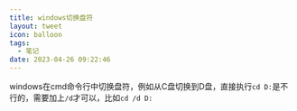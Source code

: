 ```yaml
---
title: windows切换盘符
layout: tweet
icon: balloon
tags:
  - 笔记
date: 2023-04-26 09:22:46
---
```


windows在cmd命令行中切换盘符，例如从C盘切换到D盘，直接执行`cd D:`是不行的，需要加上`/d`才可以，比如`cd /d D:`